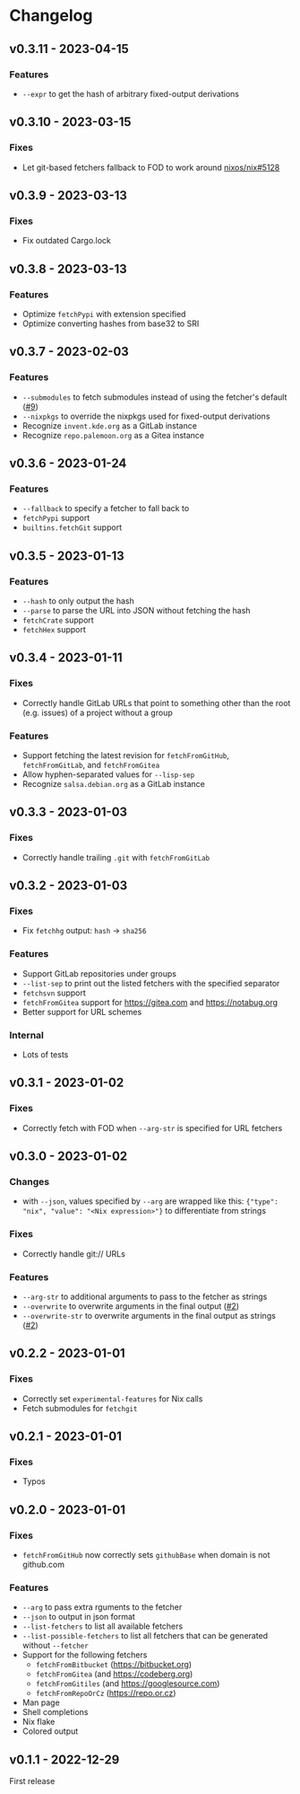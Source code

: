 # Changelog

## v0.3.11 - 2023-04-15

### Features

- `--expr` to get the hash of arbitrary fixed-output derivations

## v0.3.10 - 2023-03-15

### Fixes

- Let git-based fetchers fallback to FOD to work around [nixos/nix#5128](https://github.com/nixos/nix/issues/5128)

## v0.3.9 - 2023-03-13

### Fixes

- Fix outdated Cargo.lock

## v0.3.8 - 2023-03-13

### Features

- Optimize `fetchPypi` with extension specified
- Optimize converting hashes from base32 to SRI

## v0.3.7 - 2023-02-03

### Features

- `--submodules` to fetch submodules instead of using the fetcher's default ([#9](https://github.com/nix-community/nurl/issues/9))
- `--nixpkgs` to override the nixpkgs used for fixed-output derivations
- Recognize `invent.kde.org` as a GitLab instance
- Recognize `repo.palemoon.org` as a Gitea instance

## v0.3.6 - 2023-01-24

### Features

- `--fallback` to specify a fetcher to fall back to
- `fetchPypi` support
- `builtins.fetchGit` support

## v0.3.5 - 2023-01-13

### Features

- `--hash` to only output the hash
- `--parse` to parse the URL into JSON without fetching the hash
- `fetchCrate` support
- `fetchHex` support

## v0.3.4 - 2023-01-11

### Fixes

- Correctly handle GitLab URLs that point to something other than the root (e.g. issues) of a project without a group

### Features

- Support fetching the latest revision for `fetchFromGitHub`, `fetchFromGitLab`, and `fetchFromGitea`
- Allow hyphen-separated values for `--lisp-sep`
- Recognize `salsa.debian.org` as a GitLab instance

## v0.3.3 - 2023-01-03

### Fixes

- Correctly handle trailing `.git` with `fetchFromGitLab`

## v0.3.2 - 2023-01-03

### Fixes

- Fix `fetchhg` output: `hash` -> `sha256`

### Features

- Support GitLab repositories under groups
- `--list-sep` to print out the listed fetchers with the specified separator
- `fetchsvn` support
- `fetchFromGitea` support for <https://gitea.com> and <https://notabug.org>
- Better support for URL schemes

### Internal

- Lots of tests

## v0.3.1 - 2023-01-02

### Fixes

- Correctly fetch with FOD when `--arg-str` is specified for URL fetchers

## v0.3.0 - 2023-01-02

### Changes

- with `--json`, values specified by `--arg` are wrapped like this: `{"type": "nix", "value": "<Nix expression>"}` to differentiate from strings

### Fixes

- Correctly handle git:// URLs

### Features

- `--arg-str` to additional arguments to pass to the fetcher as strings
- `--overwrite` to overwrite arguments in the final output ([#2](https://github.com/nix-community/nurl/issues/2))
- `--overwrite-str` to overwrite arguments in the final output as strings ([#2](https://github.com/nix-community/nurl/issues/2))

## v0.2.2 - 2023-01-01

### Fixes

- Correctly set `experimental-features` for Nix calls
- Fetch submodules for `fetchgit`

## v0.2.1 - 2023-01-01

### Fixes

- Typos

## v0.2.0 - 2023-01-01

### Fixes

- `fetchFromGitHub` now correctly sets `githubBase` when domain is not github.com

### Features

- `--arg` to pass extra rguments to the fetcher
- `--json` to output in json format
- `--list-fetchers` to list all available fetchers
- `--list-possible-fetchers` to list all fetchers that can be generated without `--fetcher`
- Support for the following fetchers
  - `fetchFromBitbucket` (<https://bitbucket.org>)
  - `fetchFromGitea` (and <https://codeberg.org>)
  - `fetchFromGitiles` (and <https://googlesource.com>)
  - `fetchFromRepoOrCz` (<https://repo.or.cz>)
- Man page
- Shell completions
- Nix flake
- Colored output

## v0.1.1 - 2022-12-29

First release
